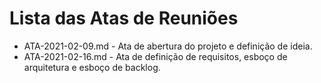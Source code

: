 # Lista das Atas de Reuniões

* ATA-2021-02-09.md - Ata de abertura do projeto e definição de ideia.
* ATA-2021-02-16.md - Ata de definição de requisitos, esboço de arquitetura e esboço de backlog.


